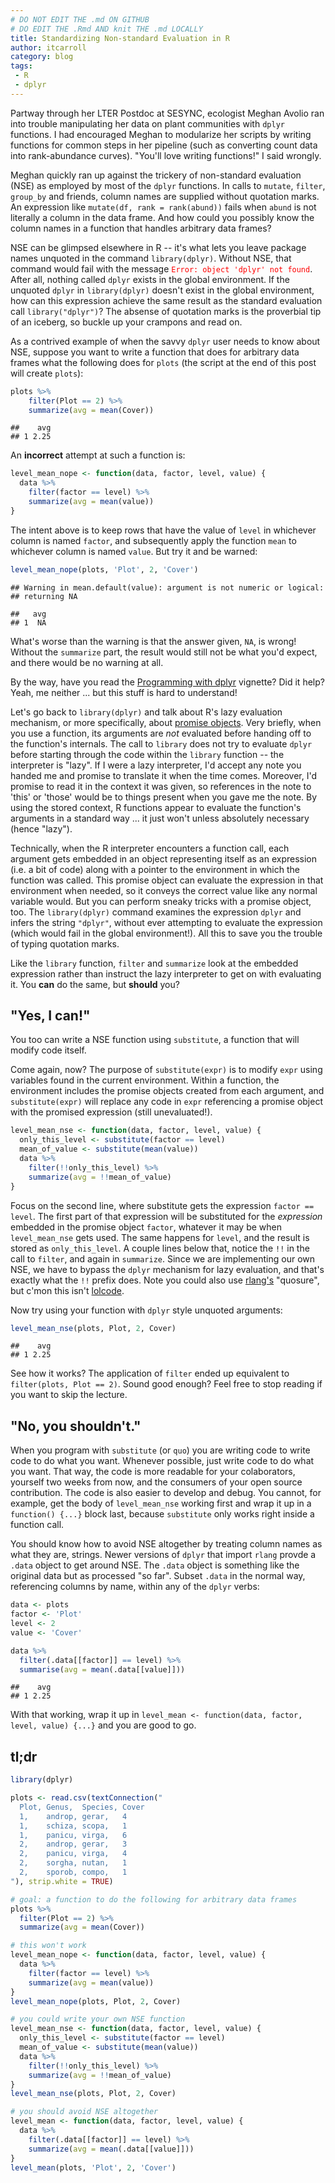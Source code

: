 ```yaml
---
# DO NOT EDIT THE .md ON GITHUB
# DO EDIT THE .Rmd AND knit THE .md LOCALLY
title: Standardizing Non-standard Evaluation in R
author: itcarroll
category: blog
tags:
 - R
 - dplyr
---
```


Partway through her LTER Postdoc at SESYNC, ecologist Meghan Avolio ran into trouble manipulating her data on plant communities with `dplyr` functions. I had encouraged Meghan to modularize her scripts by writing functions for common steps in her pipeline (such as converting count data into rank-abundance curves). "You'll love writing functions!" I said wrongly.

Meghan quickly ran up against the trickery of non-standard evaluation (NSE) as employed by most of the `dplyr` functions. In calls to `mutate`, `filter`, `group_by` and friends, column names are supplied without quotation marks. An expression like `mutate(df, rank = rank(abund))` fails when `abund` is not literally a column in the data frame. And how could you possibly know the column names in a function that handles arbitrary data frames?

NSE can be glimpsed elsewhere in R -- it's what lets you leave package names unquoted in the command `library(dplyr)`. Without NSE, that command would fail with the message <span style="color:red;">`Error: object 'dplyr' not found`</span>. After all, nothing called `dplyr` exists in the global environment. If the unquoted `dplyr` in `library(dplyr)` doesn't exist in the global environment, how can this expression achieve the same result as the standard evaluation call `library("dplyr")`? The absense of quotation marks is the proverbial tip of an iceberg, so buckle up your crampons and read on.

As a contrived example of when the savvy `dplyr` user needs to know about NSE, suppose you want to write a function that does for arbitrary data frames what the following does for `plots` (the script at the end of this post will create `plots`):




```r
plots %>%
    filter(Plot == 2) %>%
    summarize(avg = mean(Cover))
```

```
##    avg
## 1 2.25
```

An **incorrect** attempt at such a function is:


```r
level_mean_nope <- function(data, factor, level, value) {
  data %>%
    filter(factor == level) %>%
    summarize(avg = mean(value))
}
```

The intent above is to keep rows that have the value of `level` in whichever column is named `factor`, and subsequently apply the function `mean` to whichever column is named `value`. But try it and be warned:


```r
level_mean_nope(plots, 'Plot', 2, 'Cover')
```

```
## Warning in mean.default(value): argument is not numeric or logical:
## returning NA
```

```
##   avg
## 1  NA
```

What's worse than the warning is that the answer given, `NA`, is wrong! Without the `summarize` part, the result would still not be what you'd expect, and there would be no warning at all.

By the way, have you read the [Programming with dplyr] vignette? Did it help? Yeah, me neither ... but this stuff is hard to understand!

Let's go back to `library(dplyr)` and talk about R's lazy evaluation mechanism, or more specifically, about [promise objects]. Very briefly, when you use a function, its arguments are *not* evaluated before handing off to the function's internals. The call to `library` does not try to evaluate `dplyr` before starting through the code within the `library` function -- the interpreter is "lazy". If I were a lazy interpreter, I'd accept any note you handed me and promise to translate it when the time comes. Moreover, I'd promise to read it in the context it was given, so references in the note to 'this' or 'those' would be to things present when you gave me the note. By using the stored context, R functions appear to evaluate the function's arguments in a standard way ... it just won't unless absolutely necessary (hence "lazy").

Technically, when the R interpreter encounters a function call, each argument gets embedded in an object representing itself as an expression (i.e. a bit of code) along with a pointer to the environment in which the function was called. This promise object can evaluate the expression in that environment when needed, so it conveys the correct value like any normal variable would. But you can perform sneaky tricks with a promise object, too. The `library(dplyr)` command examines the expression `dplyr` and infers the string `"dplyr"`, without ever attempting to evaluate the expression (which would fail in the global environment!). All this to save you the trouble of typing quotation marks.

Like the `library` function, `filter` and `summarize` look at the embedded expression rather than instruct the lazy interpreter to get on with evaluating it. You **can** do the same, but **should** you?

## "Yes, I can!"

You too can write a NSE function using `substitute`, a function that will modify code itself.

Come again, now? The purpose of `substitute(expr)` is to modify `expr` using variables found in the current environment. Within a function, the environment includes the promise objects created from each argument, and `substitute(expr)` will replace any code in `expr` referencing a promise object with the promised expression (still unevaluated!).


```r
level_mean_nse <- function(data, factor, level, value) {
  only_this_level <- substitute(factor == level)
  mean_of_value <- substitute(mean(value))
  data %>%
    filter(!!only_this_level) %>%
    summarize(avg = !!mean_of_value)
}
```

Focus on the second line, where substitute gets the expression `factor == level`. The first part of that expression will be substituted for the *expression* embedded in the promise object `factor`, whatever it may be when `level_mean_nse` gets used. The same happens for `level`, and the result is stored as `only_this_level`. A couple lines below that, notice the `!!` in the call to `filter`, and again in `summarize`. Since we are implementing our own NSE, we have to bypass the `dplyr` mechanism for lazy evaluation, and that's exactly what the `!!` prefix does. Note you could also use [rlang's] "quosure", but c'mon this isn't [lolcode].

Now try using your function with `dplyr` style unquoted arguments:


```r
level_mean_nse(plots, Plot, 2, Cover)
```

```
##    avg
## 1 2.25
```

See how it works? The application of `filter` ended up equivalent to `filter(plots, Plot == 2)`. Sound good enough? Feel free to stop reading if you want to skip the lecture.

## "No, you shouldn't."

When you program with `substitute` (or `quo`) you are writing code to write code to do what you want. Whenever possible, just write code to do what you want. That way, the code is more readable for your colaborators, yourself two weeks from now, and the consumers of your open source contribution. The code is also easier to develop and debug. You cannot, for example, get the body of `level_mean_nse` working first and wrap it up in a `function() {...}` block last, because `substitute` only works right inside a function call.

You should know how to avoid NSE altogether by treating column names as what they are, strings. Newer versions of `dplyr` that import `rlang` provde a `.data` object to get around NSE. The `.data` object is something like the original data but as processed "so far". Subset `.data` in the normal way, referencing columns by name, within any of the `dplyr` verbs:


```r
data <- plots
factor <- 'Plot'
level <- 2
value <- 'Cover'

data %>%
  filter(.data[[factor]] == level) %>%
  summarise(avg = mean(.data[[value]]))
```

```
##    avg
## 1 2.25
```

With that working, wrap it up in `level_mean <- function(data, factor, level, value) {...}` and you are good to go.

## tl;dr


```r
library(dplyr)

plots <- read.csv(textConnection("
  Plot, Genus,  Species, Cover
  1,    androp, gerar,   4
  1,    schiza, scopa,   1
  1,    panicu, virga,   6
  2,    androp, gerar,   3
  2,    panicu, virga,   4
  2,    sorgha, nutan,   1
  2,    sporob, compo,   1
"), strip.white = TRUE)

# goal: a function to do the following for arbitrary data frames
plots %>%
  filter(Plot == 2) %>%
  summarize(avg = mean(Cover))

# this won't work
level_mean_nope <- function(data, factor, level, value) {
  data %>%
    filter(factor == level) %>%
    summarize(avg = mean(value))
}
level_mean_nope(plots, Plot, 2, Cover)

# you could write your own NSE function
level_mean_nse <- function(data, factor, level, value) {
  only_this_level <- substitute(factor == level)
  mean_of_value <- substitute(mean(value))
  data %>%
    filter(!!only_this_level) %>%
    summarize(avg = !!mean_of_value)
}
level_mean_nse(plots, Plot, 2, Cover)

# you should avoid NSE altogether
level_mean <- function(data, factor, level, value) {
  data %>%
    filter(.data[[factor]] == level) %>%
    summarize(avg = mean(.data[[value]]))
}
level_mean(plots, 'Plot', 2, 'Cover')
```

[Programming with dplyr]: https://cran.r-project.org/web/packages/dplyr/vignettes/programming.html
[promise objects]: https://cran.r-project.org/doc/manuals/r-release/R-lang.html#Promise-objects
[rlang's]: https://cran.r-project.org/package=rlang
[lolcode]: http://lolcode.org/
